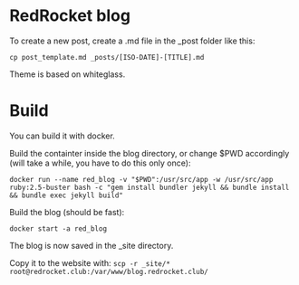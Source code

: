 # RedRocket blog

To create a new post, create a .md file in the \_post folder like this:

```
cp post_template.md _posts/[ISO-DATE]-[TITLE].md
```

Theme is based on whiteglass.

# Build

You can build it with docker.

Build the containter inside the blog directory, or change $PWD accordingly (will take a while, you have to do this only once):

`docker run --name red_blog -v "$PWD":/usr/src/app -w /usr/src/app ruby:2.5-buster bash -c "gem install bundler jekyll && bundle install && bundle exec jekyll build"`

Build the blog (should be fast):

`docker start -a red_blog`

The blog is now saved in the \_site directory.

Copy it to the website with: `scp -r _site/* root@redrocket.club:/var/www/blog.redrocket.club/`
